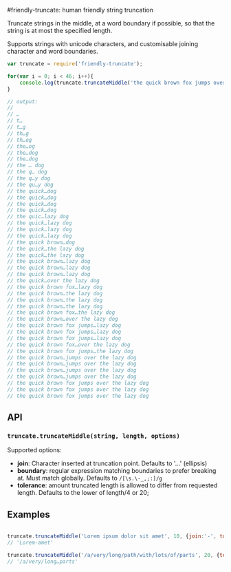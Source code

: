 #friendly-truncate: human friendly string truncation

Truncate strings in the middle, at a word boundary if possible, so that the
string is at most the specified length.

Supports strings with unicode characters, and customisable joining character
and word boundaries.

```js
var truncate = require('friendly-truncate');

for(var i = 0; i < 46; i++){
    console.log(truncate.truncateMiddle('the quick brown fox jumps over the lazy dog', i));
}

// output:
// 
// …
// t…
// t…g
// th…g
// th…og
// the…og
// the…dog
// the…dog
// the … dog
// the q… dog
// the q…y dog
// the qu…y dog
// the quick…dog
// the quick…dog
// the quick…dog
// the quick…dog
// the quic…lazy dog
// the quick…lazy dog
// the quick…lazy dog
// the quick…lazy dog
// the quick brown…dog
// the quick…the lazy dog
// the quick…the lazy dog
// the quick brown…lazy dog
// the quick brown…lazy dog
// the quick brown…lazy dog
// the quick…over the lazy dog
// the quick brown fox…lazy dog
// the quick brown…the lazy dog
// the quick brown…the lazy dog
// the quick brown…the lazy dog
// the quick brown fox…the lazy dog
// the quick brown…over the lazy dog
// the quick brown fox jumps…lazy dog
// the quick brown fox jumps…lazy dog
// the quick brown fox jumps…lazy dog
// the quick brown fox…over the lazy dog
// the quick brown fox jumps…the lazy dog
// the quick brown…jumps over the lazy dog
// the quick brown…jumps over the lazy dog
// the quick brown…jumps over the lazy dog
// the quick brown…jumps over the lazy dog
// the quick brown fox jumps over the lazy dog
// the quick brown fox jumps over the lazy dog
// the quick brown fox jumps over the lazy dog
```


## API

### `truncate.truncateMiddle(string, length, options)`

Supported options:

 * **join**: Character inserted at truncation point. Defaults to '…' (ellipsis)
 * **boundary**: regular expression matching boundaries to prefer breaking at. Must
   match globally. Defaults to `/[\s.\-_,;:]/g`
 * **tolerance**: amount truncated length is allowed to differ from requested
   length. Defaults to the lower of length/4 or 20;


## Examples

```js

truncate.truncateMiddle('Lorem ipsum dolor sit amet', 10, {join:'-', tolerance:5})
// 'Lorem-amet'

truncate.truncateMiddle('/a/very/long/path/with/lots/of/parts', 20, {tolerance:8, boundary:/\//g})
// '/a/very/long…parts'

```
